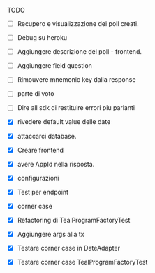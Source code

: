 
TODO

- [ ] Recupero e visualizzazione dei poll creati.
- [ ] Debug su heroku 
- [ ] Aggiungere descrizione del poll - frontend.
- [ ] Aggiungere field question 
- [ ] Rimouvere mnemonic key dalla response
- [ ] parte di voto 
- [ ] Dire all sdk di restituire errori piu parlanti 

- [x] rivedere default value delle date 
- [x] attaccarci database.
- [x] Creare frontend
- [x] avere AppId nella risposta.
- [x] configurazioni 
- [x] Test per endpoint
- [x] corner case
- [x] Refactoring di TealProgramFactoryTest
- [x] Aggiungere args alla tx
- [x] Testare corner case in DateAdapter
- [x] Testare corner case TealProgramFactoryTest
